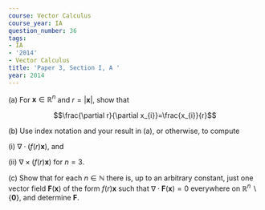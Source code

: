 ```yaml
---
course: Vector Calculus
course_year: IA
question_number: 36
tags:
- IA
- '2014'
- Vector Calculus
title: 'Paper 3, Section I, A '
year: 2014
---
```




(a) For $\mathbf{x} \in \mathbb{R}^{n}$ and $r=|\mathbf{x}|$, show that

$$\frac{\partial r}{\partial x_{i}}=\frac{x_{i}}{r}$$

(b) Use index notation and your result in (a), or otherwise, to compute

(i) $\nabla \cdot(f(r) \mathbf{x})$, and

(ii) $\nabla \times(f(r) \mathbf{x})$ for $n=3$.

(c) Show that for each $n \in \mathbb{N}$ there is, up to an arbitrary constant, just one vector field $\mathbf{F}(\mathbf{x})$ of the form $f(r) \mathbf{x}$ such that $\nabla \cdot \mathbf{F}(\mathbf{x})=0$ everywhere on $\mathbb{R}^{n} \backslash\{\mathbf{0}\}$, and determine $\mathbf{F}$.